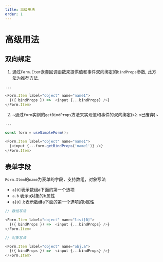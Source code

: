 ```yaml
---
title: 高级用法
order: 1
---
```


# 高级用法

## 双向绑定
1. 通过`Form.Item`嵌套回调函数来提供值和事件双向绑定的`bindProps`参数, 此方法为推荐方法.
```javascript
...

<Form.Item label="object" name="name1">
  {({ bindProps }) =>  <input {...bindProps} />}
</Form.Item>
```
2. ~通过`form`实例的`getBindProps`方法来实现值和事件的双向绑定(`>2.x`已废弃)~
```javascript
...

const form = useSimpleForm();

<Form.Item label="object" name="name1">
  {<input {...form.getBindProps('name1')} />}
</Form.Item>
```

## 表单字段
`Form.Item`的`name`为表单的字段，支持数组，对象写法
- `a[0]`表示数组a下面的第一个选项
- `a.b` 表示a对象的b属性
- `a[0].b`表示数组a下面的第一个选项的b属性
```javascript
// 数组写法

<Form.Item label="object" name="list[0]">
  {({ bindProps }) =>  <input {...bindProps} />}
</Form.Item>
```
```javascript
// 对象写法

<Form.Item label="object" name="obj.a">
  {({ bindProps }) =>  <input {...bindProps} />}
</Form.Item>
```